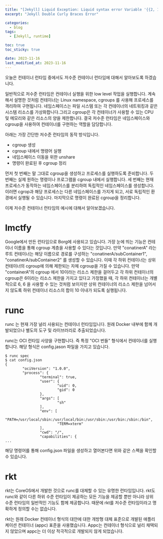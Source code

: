 ```yaml
---
title: "[Jekyll] Liquid Exception: Liquid syntax error Variable '{{2, 1}' was not properly terminated with regexp: /\}\} 해결"
excerpt: "Jekyll Double Curly Braces Error"

categories:
  - blog
tags:
  - [Jekyll, runtime]

toc: true
toc_sticky: true

date: 2023-11-16
last_modified_at: 2023-11-16
---
```


오늘은 컨테이너 런타임 중에서도 저수준 컨테이너 런타임에 대해서 알아보도록 하겠습니다.

일반적으로 저수준 런타임은 컨테이너 실행을 위한 low level 작업을 실행합니다. 계속해서 설명한 것처럼 컨테이너는 Linux namespace, cgroups 를 사용해 프로세스를 격리하여 구현됩니다. 네임스페이스는 파일 시스템 또는 각 컨테이너의 네트워킹과 같은 시스템 리소스를 가상화합니다.그리고 cgroup은 각 컨테이너가 사용할 수 있는 CPU 및 메모리와 같은 리소스의 양을 제한합니다. 결국 저수준 런타임은 네임스페이스와 cgroup을 사용하여 컨테이너를 구현하는 역할을 담당합니다.

아래는 가장 간단한 저수준 런타임의 동작 방식입니다.

- cgroup 생성
- cgroup 내에서 명령어 실행
- 네임스페이스 이동을 위한 unshare
- 명령이 완료된 후 cgroup 정리

먼저 첫 번째는 말 그대로 cgroup을 생성하고 프로세스를 실행하도록 준비합니다.
두 번째는 실제 원하는 명령이나 프로그램을 cgroup 내에서 실행합니다. 
세 번째는 현재 프로세스가 동작하는 네임스페이스를 분리하여 독립적인 네임스페이스를 생성합니다. 이러면 cgrop과 해당 프로세스는 다른 네임스페이스를 가지게 되고, 서로 독립적인 환경에서 실행될 수 있습니다.
마지막으로 명령이 완료된 cgroup을 정리합니다. 

이제 저수준 컨테이너 런타임의 예시에 대해서 알아보겠습니다.

# lmctfy

Google에서 만든 런타임으로 Borg에 사용되고 있습니다. 가장 눈에 띄는 기능은 컨테이너 이름을 통해 cgroup 계층을 사용할 수 있다는 것입니다.
만약 "conatinerA" 라는 루트 컨테이너는 해당 이름으로 경로를 구성하는 "conatinerA/subContainer1", "conatinerA/subContainer2" 를 생성할 수 있습니다. 이때 각 하위 컨테이너는 상위 컨테이너의 cgroup에 의해 제한되는 자체 cgroup을 가질 수 있습니다.
만약 "containerA"의 cgroup 에서 10이라는 리소스 제한을 걸어두고 각 하위 컨테이너의 cgroup은 6이라는 리소스 제한을 가지고 있다고 가정했을 때, 각 하위 컨테이너는 개별적으로 6, 6 을 사용할 수 있는 것처럼 보이지만 상위 컨테이너의 리소스 제한을 넘어서지 않도록 하위 컨테이너 리소스의 합이 10 이내가 되도록 실행됩니다. 

# runc

runc 는 현재 가장 널리 사용되는 컨테이너 런타임입니다. 원래 Docker 내부에 함께 개발되었으나 별도의 도구 및 라이브러리로 추출되었습니다.

runc는 OCI 런타임 사양을 구현합니다. 즉 특정 "OCI 번들" 형식에서 컨테이너를 실행합니다. 해당 형식은 config.jason 파일을 가지고 있습니다.
```
$ runc spec
$ cat config.json
{
        "ociVersion": "1.0.0",
        "process": {
                "terminal": true,
                "user": {
                        "uid": 0,
                        "gid": 0
                },
                "args": [
                        "sh"
                ],
                "env": [
                        "PATH=/usr/local/sbin:/usr/local/bin:/usr/sbin:/usr/bin:/sbin:/bin",
                        "TERM=xterm"
                ],
                "cwd": "/",
                "capabilities": {
...
```
해당 명령어를 통해 config.json 파일을 생성하고 열어본다면 위와 같은 스펙을 확인할 수 있습니다. 

# rkt

rkt는 CoreOS에서 개발한 것으로 runc를 대체할 수 있는 유명한 런타임입니다. rkt도 runc와 같이 다른 하위 수준 런타임이 제공하는 모든 기능을 제공할 뿐만 아니라 상위 수준 런타임의 일반적인 기능도 함께 제공합니다. 때문에 rkt를 저수준 런타임이라고 명확하게 정의할 수는 없습니다.

rkt는 원래 Docker 컨테이너 형식의 대안에 대한 개방형 대체 표준으로 개발된 애플리케이션 컨테이너 (appc) 표준을 사용했습니다. Appc는 컨테이너 형식으로 널리 채택되지 않았으며 appc는 더 이상 적극적으로 개발되지 않게 되었습니다. 
